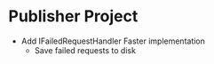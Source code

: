 ﻿# Publisher Project
* Add IFailedRequestHandler Faster implementation
	* Save failed requests to disk